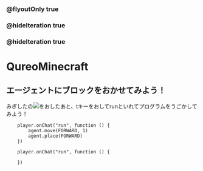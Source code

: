 ### @flyoutOnly true
### @hideIteration true
### @hideIteration true
# QureoMinecraft

## エージェントにブロックをおかせてみよう！

みぎしたの![](https://raw.githubusercontent.com/camp-minecraft/TechkidsCampTutorial/master/images/playbutton.png)をおしたあと、tキーをおしてrunといれてプログラムをうごかしてみよう！

```ghost
    player.onChat("run", function () {
        agent.move(FORWARD, 1)
        agent.place(FORWARD)
    })
```

```template
    player.onChat("run", function () {

    })
```